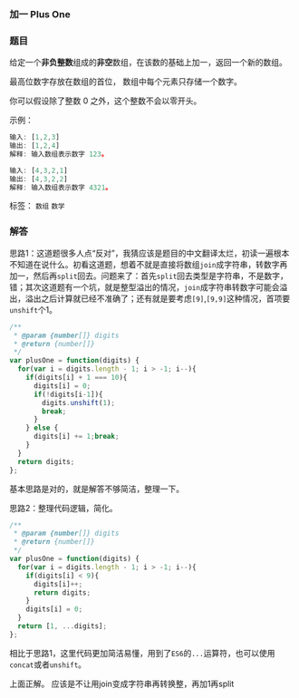 ### 加一 Plus One

### 题目

给定一个**非负整数**组成的**非空**数组，在该数的基础上加一，返回一个新的数组。

最高位数字存放在数组的首位， 数组中每个元素只存储一个数字。

你可以假设除了整数 0 之外，这个整数不会以零开头。

示例：

```javascript
输入: [1,2,3]
输出: [1,2,4]
解释: 输入数组表示数字 123。

输入: [4,3,2,1]
输出: [4,3,2,2]
解释: 输入数组表示数字 4321。
```

标签： `数组` `数学`

### 解答

思路1：这道题很多人点“反对”，我猜应该是题目的中文翻译太烂，初读一遍根本不知道在说什么。初看这道题，想着不就是直接将数组`join`成字符串，转数字再加一，然后再`split`回去。问题来了：首先`split`回去类型是字符串，不是数字，错；其次这道题有一个坑，就是整型溢出的情况，`join`成字符串转数字可能会溢出，溢出之后计算就已经不准确了；还有就是要考虑`[9]`,`[9,9]`这种情况，首项要`unshift`个1。

```javascript
/**
 * @param {number[]} digits
 * @return {number[]}
 */
var plusOne = function(digits) {
  for(var i = digits.length - 1; i > -1; i--){
    if(digits[i] + 1 === 10){
      digits[i] = 0;
      if(!digits[i-1]){
        digits.unshift(1);
        break;
      }
    } else {
      digits[i] += 1;break;
    }
  }
  return digits;
};
```

基本思路是对的，就是解答不够简洁，整理一下。

思路2：整理代码逻辑，简化。

```javascript
/**
 * @param {number[]} digits
 * @return {number[]}
 */
var plusOne = function(digits) {
  for(var i = digits.length - 1; i > -1; i--){
    if(digits[i] < 9){
      digits[i]++;
      return digits;
    }
    digits[i] = 0;
  }
  return [1, ...digits];
};
```

相比于思路1，这里代码更加简洁易懂，用到了`ES6`的`...`运算符，也可以使用`concat`或者`unshift`。

上面正解。
应该是不让用join变成字符串再转换整，再加1再split
